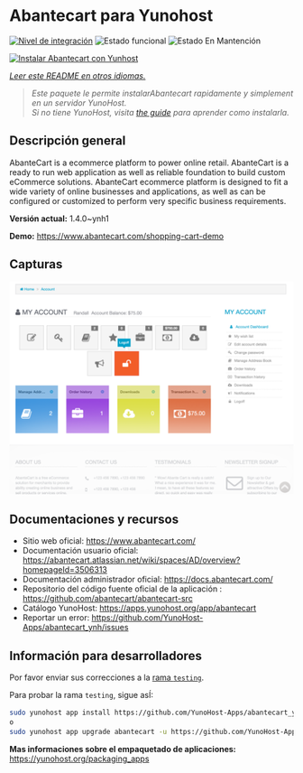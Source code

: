 <!--
Este archivo README esta generado automaticamente<https://github.com/YunoHost/apps/tree/master/tools/readme_generator>
No se debe editar a mano.
-->

# Abantecart para Yunohost

[![Nivel de integración](https://apps.yunohost.org/badge/integration/abantecart)](https://ci-apps.yunohost.org/ci/apps/abantecart/)
![Estado funcional](https://apps.yunohost.org/badge/state/abantecart)
![Estado En Mantención](https://apps.yunohost.org/badge/maintained/abantecart)

[![Instalar Abantecart con Yunhost](https://install-app.yunohost.org/install-with-yunohost.svg)](https://install-app.yunohost.org/?app=abantecart)

*[Leer este README en otros idiomas.](./ALL_README.md)*

> *Este paquete le permite instalarAbantecart rapidamente y simplement en un servidor YunoHost.*  
> *Si no tiene YunoHost, visita [the guide](https://yunohost.org/install) para aprender como instalarla.*

## Descripción general

AbanteCart is a ecommerce platform to power online retail. AbanteCart is a ready to run web application as well as reliable foundation to build custom eCommerce solutions. AbanteCart ecommerce platform is designed to fit a wide variety of online businesses and applications, as well as can be configured or customized to perform very specific business requirements.

**Versión actual:** 1.4.0~ynh1

**Demo:** <https://www.abantecart.com/shopping-cart-demo>

## Capturas

![Captura de Abantecart](./doc/screenshots/dashboard.png)

## Documentaciones y recursos

- Sitio web oficial: <https://www.abantecart.com/>
- Documentación usuario oficial: <https://abantecart.atlassian.net/wiki/spaces/AD/overview?homepageId=3506313>
- Documentación administrador oficial: <https://docs.abantecart.com/>
- Repositorio del código fuente oficial de la aplicación : <https://github.com/abantecart/abantecart-src>
- Catálogo YunoHost: <https://apps.yunohost.org/app/abantecart>
- Reportar un error: <https://github.com/YunoHost-Apps/abantecart_ynh/issues>

## Información para desarrolladores

Por favor enviar sus correcciones a la [rama `testing`](https://github.com/YunoHost-Apps/abantecart_ynh/tree/testing).

Para probar la rama `testing`, sigue asÍ:

```bash
sudo yunohost app install https://github.com/YunoHost-Apps/abantecart_ynh/tree/testing --debug
o
sudo yunohost app upgrade abantecart -u https://github.com/YunoHost-Apps/abantecart_ynh/tree/testing --debug
```

**Mas informaciones sobre el empaquetado de aplicaciones:** <https://yunohost.org/packaging_apps>
